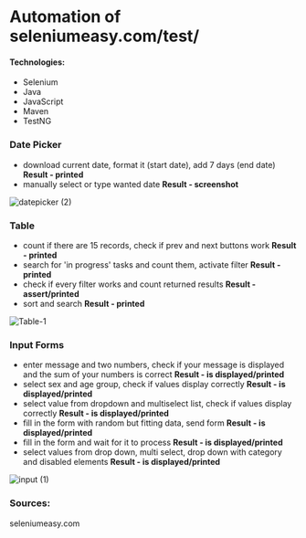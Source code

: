 # Automation of seleniumeasy.com/test/

#### Technologies:
* Selenium
* Java
* JavaScript
* Maven
* TestNG

### Date Picker
* download current date, format it (start date), add 7 days (end date) **Result - printed**
* manually select or type wanted date **Result - screenshot**


![datepicker (2)](https://user-images.githubusercontent.com/76004933/111061489-f0d5a100-84a3-11eb-9d53-42af32787578.gif)


### Table
* count if there are 15 records, check if prev and next buttons work **Result - printed**
* search for 'in progress' tasks and count them, activate filter **Result - printed**
* check if every filter works and count returned results **Result - assert/printed**
* sort and search **Result - printed**


![Table-1](https://user-images.githubusercontent.com/76004933/111062172-9dfde880-84a7-11eb-82c4-2fe7f28c671d.gif)


### Input Forms
* enter message and two numbers, check if your message is displayed and the sum of your numbers is correct **Result - is displayed/printed**
* select sex and age group, check if values display correctly **Result - is displayed/printed**
* select value from dropdown and multiselect list, check if values display correctly **Result - is displayed/printed**
* fill in the form with random but fitting data, send form **Result - is displayed/printed**
* fill in the form and wait for it to process **Result - is displayed/printed**
* select values from drop down, multi select, drop down with category and disabled elements **Result - is displayed/printed**


![input (1)](https://user-images.githubusercontent.com/76004933/111070203-cfd77500-84d0-11eb-8cde-30f566a5ae12.gif)



### Sources:
seleniumeasy.com


